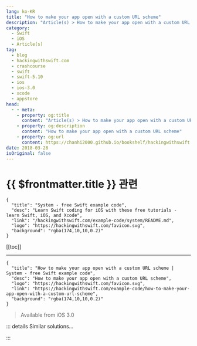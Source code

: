 ```yaml
---
lang: ko-KR
title: "How to make your app open with a custom URL scheme"
description: "Article(s) > How to make your app open with a custom URL scheme"
category:
  - Swift
  - iOS
  - Article(s)
tag: 
  - blog
  - hackingwithswift.com
  - crashcourse
  - swift
  - swift-5.10
  - ios
  - ios-3.0
  - xcode
  - appstore
head:
  - - meta:
    - property: og:title
      content: "Article(s) > How to make your app open with a custom URL scheme"
    - property: og:description
      content: "How to make your app open with a custom URL scheme"
    - property: og:url
      content: https://chanhi2000.github.io/bookshelf/hackingwithswift.com/example-code/how-to-make-your-app-open-with-a-custom-url-scheme.html
date: 2018-03-28
isOriginal: false
---
```


# {{ $frontmatter.title }} 관련

```component VPCard
{
  "title": "System - free Swift example code",
  "desc": "Learn Swift coding for iOS with these free tutorials - learn Swift, iOS, and Xcode",
  "link": "/hackingwithswift.com/example-code/system/README.md",
  "logo": "https://hackingwithswift.com/favicon.svg",
  "background": "rgba(174,10,10,0.2)"
}
```

[[toc]]

---

```component VPCard
{
  "title": "How to make your app open with a custom URL scheme | System - free Swift example code",
  "desc": "How to make your app open with a custom URL scheme",
  "logo": "https://hackingwithswift.com/favicon.svg",
  "link": "https://hackingwithswift.com/example-code/how-to-make-your-app-open-with-a-custom-url-scheme",
  "background": "rgba(174,10,10,0.2)"
}
```

> Available from iOS 3.0

<!-- TODO: 작성 -->

<!-- 
Custom URL schemes allow your app to be launched from anywhere else in the system, but you can also use them to query which of your other apps are installed and even pass data.

To register your custom URL scheme, go to your project settings, select your target, then go to the Info tab. Underneath the rows from your Info.plist file are Document Types, Exported UTIs, Imported UTIs, and URL Types - you need to open that last disclosure indicator.

There are a selection of properties you can add for each URL type you add, but really you only need two: an identifier that is unique to your app and that URL, plus the URL scheme that should be used. For identifier enter “com.yourcompany.yourapp.yoururl”, e.g. com.apple.pages.open, and for URL schemes enter just the part you want before “://“, e.g. you should enter “myapp” if you want to use “myapp://“.

That’s enough to make your app launch when that URL is triggered, so now you just need to respond to a URL. iOS will call a particular method on your app delegate whenever a URL is passed in by the system, so you’ll probably want to send that on to a view controller of your choosing.

Here’s some code to print out the URL:

```swift
func application(_ app: UIApplication, open url: URL, options: [UIApplication.OpenURLOptionsKey : Any] = [:]) -> Bool {
    print(url)
    return true
}
```

-->

::: details Similar solutions…

<!--
/example-code/system/how-to-run-code-when-your-app-is-terminated">How to run code when your app is terminated 
/example-code/system/how-to-open-a-url-in-safari">How to open a URL in Safari 
/example-code/uikit/how-to-localize-your-ios-app">How to localize your iOS app 
/example-code/uikit/how-to-change-your-app-icon-dynamically-with-setalternateiconname">How to change your app icon dynamically with setAlternateIconName() 
/quick-start/swiftui/how-to-open-a-new-window">How to open a new window</a>
-->

:::

